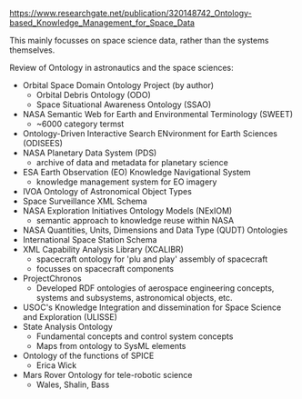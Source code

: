 https://www.researchgate.net/publication/320148742_Ontology-based_Knowledge_Management_for_Space_Data

This mainly focusses on space science data, rather than the systems themselves.

Review of Ontology in astronautics and the space sciences:
 - Orbital Space Domain Ontology Project (by author)
	 - Orbital Debris Ontology (ODO)
	 - Space Situational Awareness Ontology (SSAO)
 - NASA Semantic Web for Earth and Environmental Terminology (SWEET)
	 - ~6000 category termst
 - Ontology-Driven Interactive Search ENvironment for Earth Sciences (ODISEES)
 - NASA Planetary Data System (PDS)
	 - archive of data and metadata for planetary science
 - ESA Earth Observation (EO) Knowledge Navigational System
	 - knowledge management system for EO imagery
 - IVOA Ontology of Astronomical Object Types
 - Space Surveillance XML Schema
 - NASA Exploration Initiatives Ontology Models (NExIOM)
	 - semantic approach to knowledge reuse within NASA
 - NASA Quantities, Units, Dimensions and Data Type (QUDT) Ontologies
 - International Space Station Schema
 - XML Capability Analysis Library (XCALIBR)
	 - spacecraft ontology for 'plu and play' assembly of spacecraft
	 - focusses on spacecraft components
 - ProjectChronos
	 - Developed RDF ontologies of aerospace engineering concepts, systems and subsystems, astronomical objects, etc.
 - USOC's Knowledge Integration and dissemination for Space Science and Exploration (ULISSE)
 - State Analysis Ontology
	 - Fundamental concepts and control system concepts
	 - Maps from ontology to SysML elements
 - Ontology of the functions of SPICE
	 - Erica Wick
 - Mars Rover Ontology for tele-robotic science
	 - Wales, Shalin, Bass